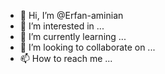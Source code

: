 - 👋 Hi, I’m @Erfan-aminian
- 👀 I’m interested in ...
- 🌱 I’m currently learning ...
- 💞️ I’m looking to collaborate on ...
- 📫 How to reach me ...

<!---
Erfan-aminian/Erfan-aminian is a ✨ special ✨ repository because its `README.md` (this file) appears on your GitHub profile.
You can click the Preview link to take a look at your changes.
--->
